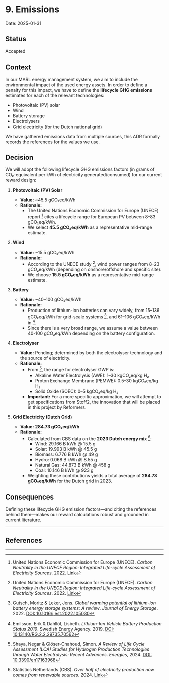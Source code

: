 # 9. Emissions

Date: 2025-01-31

## Status
Accepted

## Context
In our MARL energy management system, we aim to include the environmental impact of the used energy assets. In order to define a penalty for this impact, we have to define the **lifecycle GHG emissions** estimates for each of the relevant technologies:
- Photovoltaic (PV) solar
- Wind
- Battery storage
- Electrolysers
- Grid electricity (for the Dutch national grid)

We have gathered emissions data from multiple sources, this ADR formally records the references for the values we use.

## Decision
We will adopt the following lifecycle GHG emissions factors (in grams of CO₂-equivalent per kWh of electricity generated/consumed) for our current reward design:

1. **Photovoltaic (PV) Solar**
   - **Value:** ~45.5 gCO₂eq/kWh
   - **Rationale:**
     - The United Nations Economic Commission for Europe (UNECE) report [^1] cites a lifecycle range for European PV between 8–83 gCO₂eq/kWh.
     - We select **45.5 gCO₂eq/kWh** as a representative mid-range estimate.

2. **Wind**
   - **Value:** ~15.5 gCO₂eq/kWh
   - **Rationale:**
     - According to the UNECE study [^1], wind power ranges from 8–23 gCO₂eq/kWh (depending on onshore/offshore and specific site).
     - We choose **15.5 gCO₂eq/kWh** as a representative mid-range estimate.

3. **Battery**
   - **Value:** ~40–100 gCO₂eq/kWh
   - **Rationale:**
     - Production of lithium-ion batteries can vary widely, from 15–136 gCO₂eq/kWh for grid-scale systems [^2], and 61–106 gCO₂eq/kWh in [^3].
     - Since there is a very broad range, we assume a value between 40-100 gCO₂eq/kWh depending on the battery configuration.

4. **Electrolyser**
   - **Value:** Pending; determined by both the electrolyser technology and the source of electricity.
   - **Rationale:**
     - From [^4], the range for electrolyser GWP is:
       - Alkaline Water Electrolysis (AWE): 1–30 kgCO₂eq/kg H₂
       - Proton Exchange Membrane (PEMWE): 0.5–30 kgCO₂eq/kg H₂
       - Solid Oxide (SOEC): 0–5 kgCO₂eq/kg H₂
     - **Important:** For a more specific approximation, we will attempt to get specifications from Stoff2, the innovation that will be placed in this project by Reformers.

5. **Grid Electricity (Dutch Grid)**
   - **Value:** **284.73 gCO₂eq/kWh**
   - **Rationale:**
     - Calculated from CBS data on the **2023 Dutch energy mix** [^5]:
       - Wind: 29.166 B kWh @ 15.5 g
       - Solar: 19.993 B kWh @ 45.5 g
       - Biomass: 6.776 B kWh @ 49 g
       - Hydro: 0.068 B kWh @ 8.55 g
       - Natural Gas: 44.873 B kWh @ 458 g
       - Coal: 10.146 B kWh @ 923 g
     - Weighting these contributions yields a total average of **284.73 gCO₂eq/kWh** for the Dutch grid in 2023.

## Consequences
Defining these lifecycle GHG emission factors—and citing the references behind them—makes our reward calculations robust and grounded in current literature.

---

## References

[^1]: United Nations Economic Commission for Europe (UNECE). *Carbon Neutrality in the UNECE Region: Integrated Life-cycle Assessment of Electricity Sources*. 2022. [Link](https://unece.org/sites/default/files/2022-04/LCA_3_FINAL%20March%202022.pdf)
[^2]: Gutsch, Moritz & Leker, Jens. *Global warming potential of lithium-ion battery energy storage systems: A review*. *Journal of Energy Storage*. 2022. [DOI: 10.1016/j.est.2022.105030](https://doi.org/10.1016/j.est.2022.105030)
[^3]: Emilsson, Erik & Dahllöf, Lisbeth. *Lithium-Ion Vehicle Battery Production Status 2019*. Swedish Energy Agency. 2019. [DOI: 10.13140/RG.2.2.29735.70562](https://doi.org/10.13140/RG.2.2.29735.70562)
[^4]: Shaya, Negar & Glöser-Chahoud, Simon. *A Review of Life Cycle Assessment (LCA) Studies for Hydrogen Production Technologies through Water Electrolysis: Recent Advances*. *Energies*, 2024. [DOI: 10.3390/en17163968](https://doi.org/10.3390/en17163968)
[^5]: Statistics Netherlands (CBS). *Over half of electricity production now comes from renewable sources*. 2024. [Link](https://www.cbs.nl/en-gb/news/2024/39/over-half-of-electricity-production-now-comes-from-renewable-sources)

---
